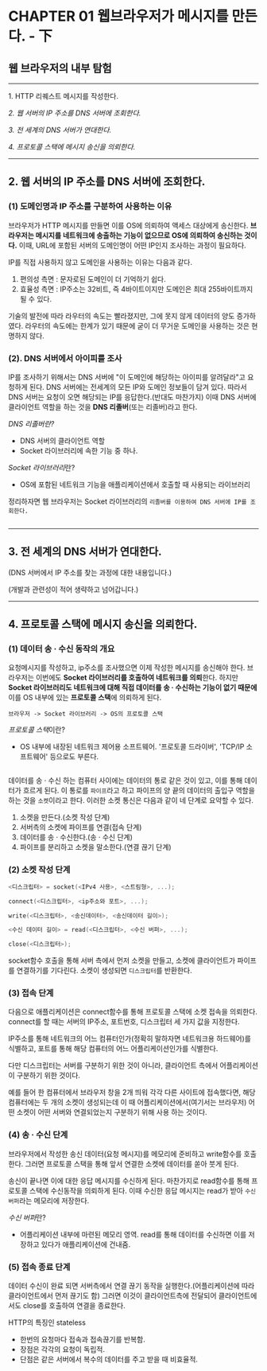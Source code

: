 # CHAPTER 01 웹브라우저가 메시지를 만든다. - 下

## 웹 브라우저의 내부 탐험

---

1\.  HTTP 리퀘스트 메시지를 작성한다.   

_2\.  웹 서버의 IP 주소를 DNS 서버에 조회한다._

_3\.  전 세계의 DNS 서버가 연대한다._

_4\.  프로토콜 스택에 메시지 송신을 의뢰한다._


---


## 2\.  웹 서버의 IP 주소를 DNS 서버에 조회한다.

### (1) 도메인명과 IP 주소를 구분하여 사용하는 이유

브라우저가 HTTP 메시지를 만들면 이를 OS에 의뢰하여 액세스 대상에게 송신한다. __브라우저는 메시지를 네트워크에 송출하는 기능이 없으므로 OS에 의뢰하여 송신하는 것이다.__ 이때, URL에 포함된 서버의 도메인명이 어떤 IP인지 조사하는 과정이 필요하다. 

IP를 직접 사용하지 않고 도메인을 사용하는 이유는 다음과 같다.
1. 편의성 측면 : 문자로된 도메인이 더 기억하기 쉽다.
2. 효율성 측면 : IP주소는 32비트, 즉 4바이트이지만 도메인은 최대 255바이트까지 될 수 있다. 

기술의 발전에 따라 라우터의 속도는 빨라졌지만, 그에 못지 않게 데이터의 양도 증가하였다. 라우터의 속도에는 한계가 있기 때문에 굳이 더 무거운 도메인을 사용하는 것은 현명하지 않다.
   
### (2). DNS 서버에서 아이피를 조사

IP를 조사하기 위해서는 DNS 서버에 "이 도메인에 해당하는 아이피를 알려달라"고 요청하게 된다. DNS 서버에는 전세계의 모든 IP와 도메인 정보들이 담겨 있다. 따라서 DNS 서버는 요청이 오면 해당되는 IP를 응답한다.(반대도 마찬가지) 이때 DNS 서버에 클라이언트 역할을 하는 것을 **DNS 리졸버**(또는 리졸버)라고 한다. 

*DNS 리졸버란?*
- DNS 서버의 클라이언트 역할
- Socket 라이브러리에 속한 기능 중 하나.

*Socket 라이브러리*란?
- OS에 포함된 네트워크 기능을 애플리케이션에서 호출할 때 사용되는 라이브러리

정리하자면 웹 브라우저는 Socket 라이브러리의 `리졸버를 이용하여 DNS 서버에 IP를 조회한다.`


![]()
***
## 3\.  전 세계의 DNS 서버가 연대한다.
(DNS 서버에서 IP 주소를 찾는 과정에 대한 내용입니다.)

(개발과 관련성이 적어 생략하고 넘어갑니다.)

***

## 4\.  프로토콜 스택에 메시지 송신을 의뢰한다.

### (1) 데이터 송 · 수신 동작의 개요
요청메시지를 작성하고, ip주소를 조사했으면 이제 작성한 메시지를 송신해야 한다. 브라우저는 이번에도 **Socket 라이브러리를 호출하여 네트워크를 의뢰**한다. 하지만 **Socket 라이브러리도 네트워크에 대해 직접 데이터를 송 · 수신하는 기능이 없기 때문에** 이를 OS 내부에 있는 **프로토콜 스택**에 의뢰하게 된다.
```
브라우저 -> Socket 라이브러리 -> OS의 프로토콜 스택
```
*프로토콜 스택*이란?
* OS 내부에 내장된 네트워크 제어용 소프트웨어. '프로토콜 드라이버', 'TCP/IP 소프트웨어' 등으로도 부른다.

![]()

데이터를 송 · 수신 하는 컴퓨터 사이에는 데이터의 통로 같은 것이 있고, 이를 통해 데이터가 흐르게 된다. 이 통로를 `파이프`라고 하고 파이프의 양 끝의 데이터의 출입구 역할을 하는 것을 `소켓`이라고 한다. 이러한 소켓 통신은 다음과 같이 네 단계로 요약할 수 있다.

1. 소켓을 만든다.(소켓 작성 단계)
2. 서버측의 소켓에 파이프를 연결(접속 단계)
3. 데이터를 송 · 수신한다.(송 · 수신 단계)
4. 파이프를 분리하고 소켓을 말소한다.(연결 끊기 단계)

### (2) 소켓 작성 단계


```c
<디스크립터> = socket(<IPv4 사용>, <스트림형>, ...);

connect(<디스크립터>, <ip주소와 포트>, ...);

write(<디스크립터>, <송신데이터>, <송신데이터 길이>);

<수신 데이터 길이> = read(<디스크립터>, <수신 버퍼>, ...);

close(<디스크립터>);
```

socket함수 호출을 통해 서버 측에서 먼저 소켓을 만들고, 소켓에 클라이언트가 파이프를 연결하기를 기다린다. 소켓이 생성되면 `디스크립터`를 반환한다. 

### (3) 접속 단계
다음으로 애플리케이션은 connect함수를 통해 프로토콜 스택에 소켓 접속을 의뢰한다. connect를 할 때는 서버의 IP주소, 포트번호, 디스크립터 세 가지 값을 지정한다. 

IP주소를 통해 네트워크의 어느 컴퓨터인가(정확히 말하자면 네트워크용 하드웨어)를 식별하고, 포트를 통해 해당 컴퓨터의 어느 어플리케이션인가를 식별한다.

다만 디스크립터는 서버를 구분하기 위한 것이 아니라, 클라이언트 측에서 어플리케이션이 구분하기 위한 것이다.

예를 들어 한 컴퓨터에서 브라우저 창을 2개 띄워 각각 다른 사이트에 접속했다면, 해당 컴퓨터에는 두 개의 소켓이 생성되는데
이 때 어플리케이션에서(여기서는 브라우저) 어떤 소켓이 어떤 서버와 연결되었는지 구분하기 위해 사용 하는 것이다. 

### (4) 송 · 수신 단계
브라우저에서 작성한 송신 데이터(요청 메시지)를 메모리에 준비하고 write함수를 호출한다. 그러면 프로토콜 스택을 통해 앞서 연결한 소켓에 데이터를 쏟아 붓게 된다.

송신이 끝나면 이에 대한 응답 메시지를 수신하게 된다. 마찬가지로 read함수를 통해 프로토콜 스택에 수신동작을 의뢰하게 된다. 이때 수신한 응답 메시지는 read가 받아 `수신 버퍼`라는 메모리에 저장한다. 

*수신 버퍼*란?
* 어플리케이션 내부에 마련된 메모리 영역. read를 통해 데이터를 수신하면 이를 저장하고 있다가 애플리케이션에 건내줌.

### (5) 접속 종료 단계 
데이터 수신이 완료 되면 서버측에서 연결 끊기 동작을 실행한다.(어플리케이션에 따라 클라이언트에서 먼저 끊기도 함) 그러면 이것이 클라이언트측에 전달되어 클라이언트에서도 close를 호출하여 연결을 종료한다.

HTTP의 특징인 stateless
* 한번의 요청마다 접속과 접속끊기를 반복함.
* 장점은 각각의 요청이 독립적.
* 단점은 같은 서버에서 복수의 데이터를 주고 받을 때 비효율적.